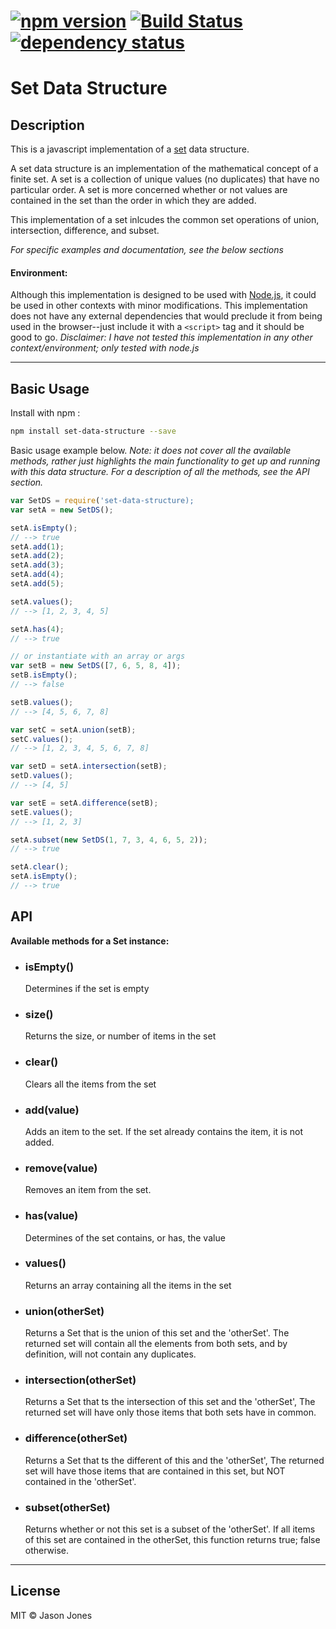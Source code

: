 # [![npm version][npm-image]][npm-url] [![Build Status][travis-image]][travis-url] [![dependency status][dm-image]][dm-url]

# Set Data Structure

## Description

This is a javascript implementation of a
[set](http://en.wikipedia.org/wiki/Set_%28abstract_data_type%29)
data structure.

A set data structure is an implementation of the mathematical concept of
a finite set.  A set is a collection of unique values (no duplicates) that
have no particular order.  A set is more concerned whether or not values
are contained in the set than the order in which they are added.

This implementation of a set inlcudes the common set operations of union,
intersection, difference, and subset.

*For specific examples and documentation, see the below sections*

#### Environment:

Although this implementation is designed to be used with
[Node.js](http://www.nodejs.org), it could be used in other contexts with minor
modifications.  This implementation does not have any external dependencies
that would preclude it from being used in the browser--just include it with a
`<script>` tag and it should be good to go.  _Disclaimer: I have not tested
this implementation in any other context/environment; only tested with node.js_

----

## Basic Usage

Install with npm :

```bash
npm install set-data-structure --save
```
Basic usage example below.  _Note: it does not cover all the available
methods, rather just highlights the main functionality to get up and running
with this data structure. For a description of all the methods, see the
API section._

```javascript
var SetDS = require('set-data-structure);
var setA = new SetDS();

setA.isEmpty();
// --> true
setA.add(1);
setA.add(2);
setA.add(3);
setA.add(4);
setA.add(5);

setA.values();
// --> [1, 2, 3, 4, 5]

setA.has(4);
// --> true

// or instantiate with an array or args
var setB = new SetDS([7, 6, 5, 8, 4]);
setB.isEmpty();
// --> false

setB.values();
// --> [4, 5, 6, 7, 8]

var setC = setA.union(setB);
setC.values();
// --> [1, 2, 3, 4, 5, 6, 7, 8]

var setD = setA.intersection(setB);
setD.values();
// --> [4, 5]

var setE = setA.difference(setB);
setE.values();
// --> [1, 2, 3]

setA.subset(new SetDS(1, 7, 3, 4, 6, 5, 2));
// --> true

setA.clear();
setA.isEmpty();
// --> true
```
## API

**Available methods for a Set instance:**

* ### isEmpty()
    Determines if the set is empty

* ### size()
    Returns the size, or number of items in the set

* ### clear()
    Clears all the items from the set

* ### add(value)
    Adds an item to the set.  If the set already contains the item,
    it is not added.

* ### remove(value)
    Removes an item from the set.

* ### has(value)
    Determines of the set contains, or has, the value

* ### values()
    Returns an array containing all the items in the set

* ### union(otherSet)
    Returns a Set that is the union of this set and the 'otherSet'.  The
    returned set will contain all the elements from both sets, and by
    definition, will not contain any duplicates.

* ### intersection(otherSet)
    Returns a Set that ts the intersection of this set and the 'otherSet',
    The returned set will have only those items that both sets have in
    common.

* ### difference(otherSet)
    Returns a Set that ts the different of this and the 'otherSet',  The
    returned set will have those items that are contained in this set, but
    NOT contained in the 'otherSet'.

* ### subset(otherSet)
    Returns whether or not this set is a subset of the 'otherSet'.  If all
    items of this set are contained in the otherSet, this function returns
    true; false otherwise.

----
## License
MIT &copy; Jason Jones

[npm-image]:https://badge.fury.io/js/set-data-structure.svg
[npm-url]:http://npmjs.org/package/set-data-structure
[travis-image]:https://travis-ci.org/jasonsjones/set-data-structure.svg
[travis-url]:https://travis-ci.org/jasonsjones/set-data-structure
[dm-image]:https://david-dm.org/jasonsjones/set-data-structure.svg
[dm-url]:https://david-dm.org/jasonsjones/set-data-structure
